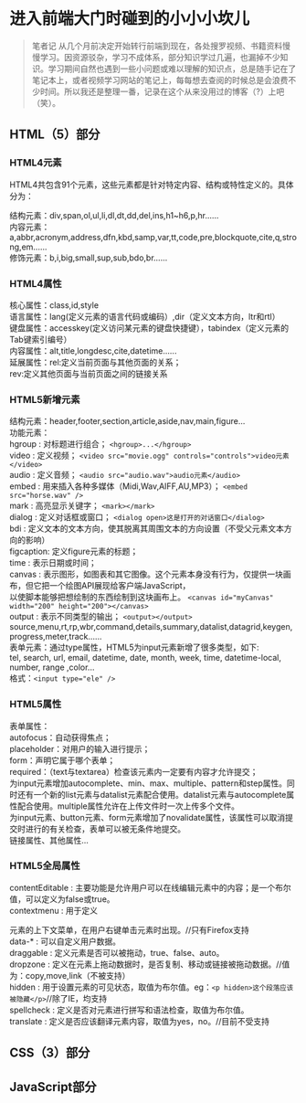 # 进入前端大门时碰到的小小小坎儿

   > 笔者记  从几个月前决定开始转行前端到现在，各处搜罗视频、书籍资料慢慢学习。因资源驳杂，学习不成体系，部分知识学过几遍，也漏掉不少知识。学习期间自然也遇到一些小问题或难以理解的知识点，总是随手记在了笔记本上，或者视频学习网站的笔记上，每每想去查阅的时候总是会浪费不少时间。所以我还是整理一番，记录在这个从来没用过的博客（?）上吧（笑）。

## HTML（5）部分

### HTML4元素

   HTML4共包含91个元素，这些元素都是针对特定内容、结构或特性定义的。具体分为：
    
  结构元素：div,span,ol,ul,li,dl,dt,dd,del,ins,h1~h6,p,hr......  
  内容元素：a,abbr,acronym,address,dfn,kbd,samp,var,tt,code,pre,blockquote,cite,q,strong,em......  
  修饰元素：b,i,big,small,sup,sub,bdo,br......

### HTML4属性

  核心属性：class,id,style  
  语言属性：lang(定义元素的语言代码或编码）,dir（定义文本方向，ltr和rtl）  
  键盘属性：accesskey(定义访问某元素的键盘快捷键），tabindex（定义元素的Tab键索引编号）  
  内容属性：alt,title,longdesc,cite,datetime......  
  延展属性：rel:定义当前页面与其他页面的关系；  
           rev:定义其他页面与当前页面之间的链接关系
         
### HTML5新增元素

  结构元素：header,footer,section,article,aside,nav,main,figure...  
  功能元素：  
        hgroup  : 对标题进行组合；  `<hgroup>...</hgroup>`  
        video   : 定义视频；  `<video src="movie.ogg" controls="controls">video元素</video>`  
        audio   : 定义音频；  `<audio src="audio.wav">audio元素</audio>`  
        embed   : 用来插入各种多媒体（Midi,Wav,AIFF,AU,MP3）；  `<embed src="horse.wav" />`  
        mark    : 高亮显示关键字；  `<mark></mark>`  
        dialog  : 定义对话框或窗口；  `<dialog open>这是打开的对话窗口</dialog>`  
        bdi     : 定义文本的文本方向，使其脱离其周围文本的方向设置（不受父元素文本方向的影响）  
        figcaption: 定义figure元素的标题；  
        time    : 表示日期或时间；  
        canvas  : 表示图形，如图表和其它图像。这个元素本身没有行为，仅提供一块画布，但它把一个绘图API展现给客户端JavaScript，  
                以使脚本能够把想绘制的东西绘制到这块画布上。  `<canvas id="myCanvas" width="200" height="200"></canvas>`  
        output  : 表示不同类型的输出；  `<output></output>`  
        source,menu,rt,rp,wbr,command,details,summary,datalist,datagrid,keygen,progress,meter,track......  
  表单元素：通过type属性，HTML5为input元素新增了很多类型，如下:  
        tel, search, url, email, datetime, date, month, week, time, datetime-local, number, range ,color...  
        格式：`<input type="ele" />`  

### HTML5属性
  表单属性：  
        autofocus：自动获得焦点；  
        placeholder：对用户的输入进行提示；  
        form：声明它属于哪个表单；  
        required：（text与textarea）检查该元素内一定要有内容才允许提交；  
        为input元素增加autocomplete、min、max、multiple、pattern和step属性。同时还有一个新的list元素与datalist元素配合使用。datalist元素与autocomplete属性配合使用。multiple属性允许在上传文件时一次上传多个文件。  
        为input元素、button元素、form元素增加了novalidate属性，该属性可以取消提交时进行的有关检查，表单可以被无条件地提交。  
  链接属性、其他属性...  
  
### HTML5全局属性

contentEditable : 主要功能是允许用户可以在线编辑元素中的内容；是一个布尔值，可以定义为false或true。  
contextmenu : 用于定义<div>元素的上下文菜单，在用户右键单击元素时出现。//只有Firefox支持  
data-* : 可以自定义用户数据。  
draggable : 定义元素是否可以被拖动，true、false、auto。  
dropzone : 定义在元素上拖动数据时，是否复制、移动或链接被拖动数据。//值为：copy,move,link（不被支持）  
hidden : 用于设置元素的可见状态，取值为布尔值。eg：`<p hidden>这个段落应该被隐藏</p>`//除了IE，均支持  
spellcheck : 定义是否对元素进行拼写和语法检查，取值为布尔值。  
translate : 定义是否应该翻译元素内容，取值为yes，no。//目前不受支持  


## CSS（3）部分


## JavaScript部分
